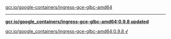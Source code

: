 [gcr.io/google-containers/ingress-gce-glbc-amd64](https://hub.docker.com/r/anjia0532/ingress-gce-glbc-amd64/tags/) 

----
**[gcr.io/google_containers/ingress-gce-glbc-amd64:0.9.8 updated](https://hub.docker.com/r/anjia0532/ingress-gce-glbc-amd64/tags/)**

[gcr.io/google_containers/ingress-gce-glbc-amd64:0.9.8 √](https://hub.docker.com/r/anjia0532/ingress-gce-glbc-amd64/tags/)

